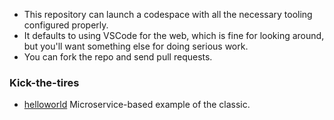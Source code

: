* This repository can launch a codespace with all the necessary tooling configured properly.
* It defaults to using VSCode for the web, which is fine for looking around, but you'll want
 something else for doing serious work.
* You can fork the repo and send pull requests.

### Kick-the-tires
* [helloworld](helloworld/README.md) Microservice-based example of the classic.
